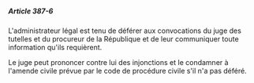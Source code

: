 ##### Article 387-6

L'administrateur légal est tenu de déférer aux convocations du juge des tutelles et du procureur de la République et de leur communiquer toute information qu'ils requièrent.

Le juge peut prononcer contre lui des injonctions et le condamner à l'amende civile prévue par le code de procédure civile s'il n'a pas déféré.

